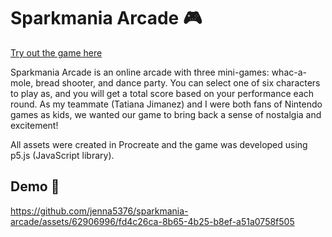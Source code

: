 # Sparkmania Arcade 🎮

[Try out the game here](https://editor.p5js.org/jenna5376/full/e1CxxFbvU)

Sparkmania Arcade is an online arcade with three mini-games: whac-a-mole, bread shooter, and dance party. You can select one of six characters to play as, and you will get a total score based on your performance each round. As my teammate (Tatiana Jimanez) and I were both fans of Nintendo games as kids, we wanted our game to bring back a sense of nostalgia and excitement!

All assets were created in Procreate and the game was developed using p5.js (JavaScript library).

## Demo :popcorn: 

https://github.com/jenna5376/sparkmania-arcade/assets/62906996/fd4c26ca-8b65-4b25-b8ef-a51a0758f505


